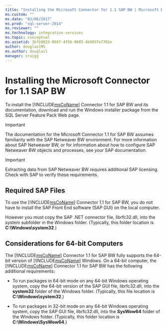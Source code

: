 ```yaml
---
title: "Installing the Microsoft Connector for 1.1 SAP BW | Microsoft Docs"
ms.custom: ""
ms.date: "03/06/2017"
ms.prod: "sql-server-2014"
ms.reviewer: ""
ms.technology: integration-services
ms.topic: conceptual
ms.assetid: 3bfb9023-9597-4f59-9085-4b9057e7702e
author: douglaslMS
ms.author: douglasl
manager: craigg
---
```

# Installing the Microsoft Connector for 1.1 SAP BW
  To install the [!INCLUDE[msCoName](../includes/msconame-md.md)] Connector 1.1 for SAP BW and its documentation, download and run the Windows installer package from the SQL Server Feature Pack Web page.  
  
> [!IMPORTANT]  
>  The documentation for the Microsoft Connector 1.1 for SAP BW assumes familiarity with the SAP Netweaver BW environment. For more information about SAP Netweaver BW, or for information about how to configure SAP Netweaver BW objects and processes, see your SAP documentation.  
  
> [!IMPORTANT]  
>  Extracting data from SAP Netweaver BW requires additional SAP licensing. Check with SAP to verify these requirements.  
  
## Required SAP Files  
 To use the [!INCLUDE[msCoName](../includes/msconame-md.md)] Connector 1.1 for SAP BW, you do not have to install the SAP Front End software (SAP GUI) on the local computer.  
  
 However you must copy the SAP .NET connector file, librfc32.dll, into the system subfolder in the Windows folder. (Typically, this folder location is **C:\Windows\system32**.)  
  
## Considerations for 64-bit Computers  
 The [!INCLUDE[msCoName](../includes/msconame-md.md)] Connector 1.1 for SAP BW fully supports the 64-bit version of [!INCLUDE[msCoName](../includes/msconame-md.md)] Windows. On a 64-bit computer, the [!INCLUDE[msCoName](../includes/msconame-md.md)] Connector 1.1 for SAP BW has the following additional requirements:  
  
-   To run packages in 64-bit mode on any 64-bit Windows operating system, copy the 64-bit version of the SAP GUI file, librfc32.dll, into the **system32** folder of the Windows folder. (Typically, this file location is **C:\Windows\system32**.)  
  
-   To run packages in 32-bit mode on any 64-bit Windows operating system, copy the SAP GUI file, librfc32.dll, into the **SysWow64** folder of the Windows folder. (Typically, this folder location is **C:\Windows\SysWow64**.)  
  
  
